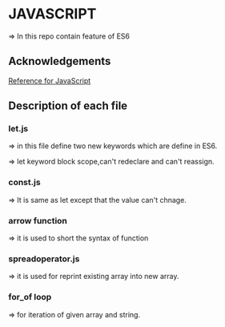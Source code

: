 # JAVASCRIPT


=> In this repo contain feature of ES6 

## Acknowledgements

[Reference for JavaScript](https://www.w3schools.com/js/js_es6.asp)


## Description of each file

### let.js

=> in this file define two new keywords which are define in ES6.

=> let keyword block scope,can't redeclare and can't reassign.

### const.js

=> It is same as let except that the value can't chnage.


### arrow function

=> it is used to short the syntax of function


### spreadoperator.js

=> it is used for reprint existing array into new array.

### for_of loop

=> for iteration of given array and string.
